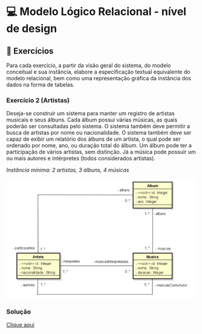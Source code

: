 # 💻 Modelo Lógico Relacional - nível de design

## 📝 Exercícios
Para cada exercício, a partir da visão geral do sistema, do modelo conceitual e sua instância, elabore a especificação textual equivalente do modelo relacional, bem como uma representação gráfica da instância dos dados na forma de tabelas. 

### Exercício 2 (Artistas)

Deseja-se construir um sistema para manter um registro de artistas musicais e seus álbuns. Cada álbum possui várias músicas, as quais poderão ser consultadas pelo sistema. O sistema também deve permitir a busca de artistas por nome ou nacionalidade. O sistema também deve ser capaz de exibir um relatório dos álbuns de um artista, o qual pode ser ordenado por nome, ano, ou duração total do álbum. Um álbum pode ter a participação de vários artistas, sem distinção. Já a música pode possuir um ou mais autores e intérpretes (todos considerados artistas). 

*Instância mínima: 2 artistas, 3 álbuns, 4 músicas*

![diagramaArtistas](diagramaArtistas.png)

### Solução

[Clique aqui](exercicio2_solucao.pdf)